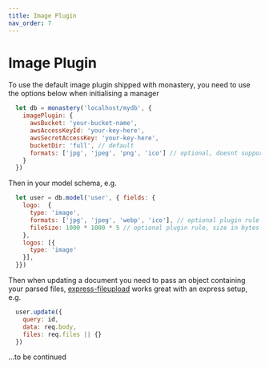```yaml
---
title: Image Plugin
nav_order: 7
---
```


# Image Plugin

  To use the default image plugin shipped with monastery, you need to use the options below when initialising a manager

  ```js
    let db = monastery('localhost/mydb', {
      imagePlugin: {
        awsBucket: 'your-bucket-name',
        awsAccessKeyId: 'your-key-here',
        awsSecretAccessKey: 'your-key-here',
        bucketDir: 'full', // default
        formats: ['jpg', 'jpeg', 'png', 'ico'] // optional, doesnt support txt based files e.g. svg, txt, ..
      }
    })
  ```

  Then in your model schema, e.g.

  ```js
    let user = db.model('user', { fields: {
      logo:  {
        type: 'image',
        formats: ['jpg', 'jpeg', 'webp', 'ico'], // optional plugin rule
        fileSize: 1000 * 1000 * 5 // optional plugin rule, size in bytes
      },
      logos: [{
        type: 'image'
      }],
    }})
  ```

  Then when updating a document you need to pass an object containing your parsed files, [express-fileupload](https://github.com/richardgirges/express-fileupload) works great with an express setup, e.g.

  ```js
    user.update({
      query: id,
      data: req.body,
      files: req.files || {}
    })
  ```

  ...to be continued

